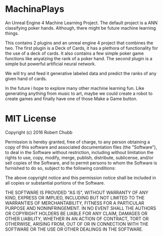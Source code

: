 # MachinaPlays
An Unreal Engine 4 Machine Learning Project. The default project is a ANN classifying poker hands. Although, there might be future machine learning things.

This contains 2 plugins and an unreal engine 4 project that combines the two. The first plugin is a Deck of Cards, it has a plethora of functionality for the use of a deck of cards. It also contains a few simple poker game functions like anyalzing the rank of a poker hand. The second plugin is a simple but powerful artificial neural network.

We will try and feed it generative labeled data and predict the ranks of any given hand of cards.

In the future i hope to explore many other machine learning fun. Like generating anything from music to art, maybe we could create a robot to create games and finally have one of those Make a Game button.

# MIT License
Copyright (c) 2016 Robert Chubb

Permission is hereby granted, free of charge, to any person obtaining a copy
of this software and associated documentation files (the "Software"), to deal
in the Software without restriction, including without limitation the rights
to use, copy, modify, merge, publish, distribute, sublicense, and/or sell
copies of the Software, and to permit persons to whom the Software is
furnished to do so, subject to the following conditions:

The above copyright notice and this permission notice shall be included in all
copies or substantial portions of the Software.

THE SOFTWARE IS PROVIDED "AS IS", WITHOUT WARRANTY OF ANY KIND, EXPRESS OR
IMPLIED, INCLUDING BUT NOT LIMITED TO THE WARRANTIES OF MERCHANTABILITY,
FITNESS FOR A PARTICULAR PURPOSE AND NONINFRINGEMENT. IN NO EVENT SHALL THE
AUTHORS OR COPYRIGHT HOLDERS BE LIABLE FOR ANY CLAIM, DAMAGES OR OTHER
LIABILITY, WHETHER IN AN ACTION OF CONTRACT, TORT OR OTHERWISE, ARISING FROM,
OUT OF OR IN CONNECTION WITH THE SOFTWARE OR THE USE OR OTHER DEALINGS IN THE
SOFTWARE.
